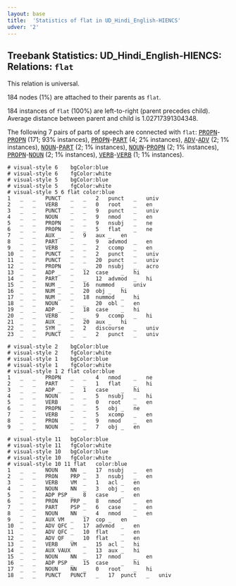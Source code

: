 ```yaml
---
layout: base
title:  'Statistics of flat in UD_Hindi_English-HIENCS'
udver: '2'
---
```


## Treebank Statistics: UD_Hindi_English-HIENCS: Relations: `flat`

This relation is universal.

184 nodes (1%) are attached to their parents as `flat`.

184 instances of `flat` (100%) are left-to-right (parent precedes child).
Average distance between parent and child is 1.02717391304348.

The following 7 pairs of parts of speech are connected with `flat`: <tt><a href="qhe_hiencs-pos-PROPN.html">PROPN</a></tt>-<tt><a href="qhe_hiencs-pos-PROPN.html">PROPN</a></tt> (171; 93% instances), <tt><a href="qhe_hiencs-pos-PROPN.html">PROPN</a></tt>-<tt><a href="qhe_hiencs-pos-PART.html">PART</a></tt> (4; 2% instances), <tt><a href="qhe_hiencs-pos-ADV.html">ADV</a></tt>-<tt><a href="qhe_hiencs-pos-ADV.html">ADV</a></tt> (2; 1% instances), <tt><a href="qhe_hiencs-pos-NOUN.html">NOUN</a></tt>-<tt><a href="qhe_hiencs-pos-PART.html">PART</a></tt> (2; 1% instances), <tt><a href="qhe_hiencs-pos-NOUN.html">NOUN</a></tt>-<tt><a href="qhe_hiencs-pos-PROPN.html">PROPN</a></tt> (2; 1% instances), <tt><a href="qhe_hiencs-pos-PROPN.html">PROPN</a></tt>-<tt><a href="qhe_hiencs-pos-NOUN.html">NOUN</a></tt> (2; 1% instances), <tt><a href="qhe_hiencs-pos-VERB.html">VERB</a></tt>-<tt><a href="qhe_hiencs-pos-VERB.html">VERB</a></tt> (1; 1% instances).


~~~ conllu
# visual-style 6	bgColor:blue
# visual-style 6	fgColor:white
# visual-style 5	bgColor:blue
# visual-style 5	fgColor:white
# visual-style 5 6 flat	color:blue
1	_	_	PUNCT	_	_	2	punct	_	univ
2	_	_	VERB	_	_	0	root	_	en
3	_	_	PUNCT	_	_	9	punct	_	univ
4	_	_	NOUN	_	_	9	nmod	_	en
5	_	_	PROPN	_	_	9	nsubj	_	ne
6	_	_	PROPN	_	_	5	flat	_	ne
7	_	_	AUX	_	_	9	aux	_	en
8	_	_	PART	_	_	9	advmod	_	en
9	_	_	VERB	_	_	2	ccomp	_	en
10	_	_	PUNCT	_	_	2	punct	_	univ
11	_	_	PUNCT	_	_	20	punct	_	univ
12	_	_	PROPN	_	_	20	nsubj	_	acro
13	_	_	ADP	_	_	12	case	_	hi
14	_	_	PART	_	_	12	advmod	_	hi
15	_	_	NUM	_	_	16	nummod	_	univ
16	_	_	NUM	_	_	20	obj	_	hi
17	_	_	NUM	_	_	18	nummod	_	hi
18	_	_	NOUN	_	_	20	obl	_	en
19	_	_	ADP	_	_	18	case	_	hi
20	_	_	VERB	_	_	9	ccomp	_	hi
21	_	_	AUX	_	_	20	aux	_	hi
22	_	_	SYM	_	_	2	discourse	_	univ
23	_	_	PUNCT	_	_	2	punct	_	univ

~~~


~~~ conllu
# visual-style 2	bgColor:blue
# visual-style 2	fgColor:white
# visual-style 1	bgColor:blue
# visual-style 1	fgColor:white
# visual-style 1 2 flat	color:blue
1	_	_	PROPN	_	_	4	nmod	_	ne
2	_	_	PART	_	_	1	flat	_	hi
3	_	_	ADP	_	_	1	case	_	hi
4	_	_	NOUN	_	_	5	nsubj	_	hi
5	_	_	VERB	_	_	0	root	_	en
6	_	_	PROPN	_	_	5	obj	_	ne
7	_	_	VERB	_	_	5	xcomp	_	en
8	_	_	PRON	_	_	9	nmod	_	en
9	_	_	NOUN	_	_	7	obj	_	en

~~~


~~~ conllu
# visual-style 11	bgColor:blue
# visual-style 11	fgColor:white
# visual-style 10	bgColor:blue
# visual-style 10	fgColor:white
# visual-style 10 11 flat	color:blue
1	_	_	NOUN	NN	_	17	nsubj	_	en
2	_	_	PRON	PRP	_	3	nsubj	_	en
3	_	_	VERB	VM	_	1	acl	_	en
4	_	_	NOUN	NN	_	3	obj	_	en
5	_	_	ADP	PSP	_	8	case	_	en
6	_	_	PRON	PRP	_	8	nmod	_	en
7	_	_	PART	PSP	_	6	case	_	en
8	_	_	NOUN	NN	_	4	nmod	_	en
9	_	_	AUX	VM	_	17	cop	_	en
10	_	_	ADV	QFC	_	17	advmod	_	en
11	_	_	ADV	QFC	_	10	flat	_	en
12	_	_	ADV	QF	_	10	flat	_	en
13	_	_	VERB	VM	_	15	acl	_	hi
14	_	_	AUX	VAUX	_	13	aux	_	hi
15	_	_	NOUN	NN	_	17	nmod	_	en
16	_	_	ADP	PSP	_	15	case	_	hi
17	_	_	NOUN	NN	_	0	root	_	hi
18	_	_	PUNCT	PUNCT	_	17	punct	_	univ

~~~


